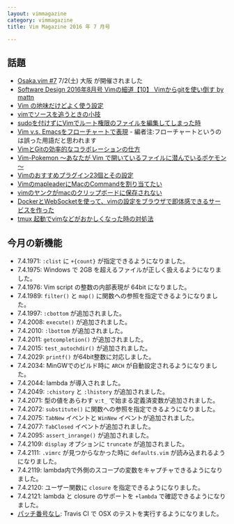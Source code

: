 ```yaml
---
layout: vimmagazine
category: vimmagazine
title: Vim Magazine 2016 年 7 月号

---
```


## 話題

*   [Osaka.vim #7](http://osaka-vim.connpass.com/event/32702/) 7/2(土) 大阪 が開催されました
*   [Software Design 2016年8月号 Vimの細道【10】 Vimからgitを使い倒す by mattn][sd201608]
*   [Vim の地味だけどよく使う設定](http://note103.hateblo.jp/entry/2016/07/06/114746)
*   [vimでソースを追うときの小技](http://qiita.com/masaharu-suizu/items/2e2fed71bf4074d05713)
*   [sudoを付けずにVimでルート権限のファイルを編集してしまった時](http://qiita.com/shishamo_dev/items/ab722c53301b95ccfac1)
*   [Vim v.s. Emacsをフローチャートで表現](http://rcmdnk.github.io/blog/2016/07/21/computer-vim-emacs/) - 編者注:フローチャートというのは誤った用語だと思われます
*   [VimとGitの効率的なコラボレーションの仕方](http://myenigma.hatenablog.com/entry/2016/07/10/084048)
*   [Vim-Pokemon ～あなたが Vim で開いているファイルに潜んでいるポケモン～](http://d.hatena.ne.jp/heavenshell/20160715/1468606360)
*   [Vimのおすすめプラグイン23個とその設定](http://post.simplie.jp/posts/56)
*   [VimのmapleaderにMacのCommandを割り当てたい](http://ja.stackoverflow.com/q/27794/208)
*   [vimのヤンクがmacのクリップボードに保存されない](https://teratail.com/questions/41191)
*   [DockerとWebSocketを使って、vimの設定をブラウザで即体感できるサービスを作った](http://mosuke5.hateblo.jp/entry/2015/07/19/135844)
*   [tmux 起動でvimなどがおかしくなった時の対処法](http://kirin.hatenadiary.jp/entry/2016/07/16/150206)

## 今月の新機能

*   7.4.1971: `:clist` に `+{count}` が指定できるようになりました。
*   7.4.1975: Windows で 2GB を超えるファイルが正しく扱えるようになりました。
*   7.4.1976: Vim script の整数の内部表現が 64bit になりました。
*   7.4.1989: `filter()` と `map()` に関数への参照を指定できるようになりました。
*   7.4.1997: `:cbottom` が追加されました。
*   7.4.2008: `execute()` が追加されました。
*   7.4.2010: `:lbottom` が追加されました。
*   7.4.2011: `getcompletion()` が追加されました。
*   7.4.2015: `test_autochdir()` が追加されました。
*   7.4.2029: `printf()` が64bit整数に対応しました。
*   7.4.2034: MinGWでのビルド時に `ARCH` が自動設定されるようになりました。
*   7.4.2044: lambda が導入されました。
*   7.4.2049: `:chistory` と `:lhistory` が追加されました。
*   7.4.2071: 型の値をあらわす `v:t_` で始まる定義済変数が追加されました。
*   7.4.2072: `substitute()` に関数への参照を指定できるようになりました。
*   7.4.2075: `TabNew` イベントと `WinNew` イベントが追加されました。
*   7.4.2077: `TabClosed` イベントが追加されました。
*   7.4.2095: `assert_inrange()` が追加されました。
*   7.4.2109: `display` オプションに `truncate` が追加されました。
*   7.4.2111: `.vimrc` が見つからなかった時に `defaults.vim` が読み込まれるようになりました。
*   7.4.2119: lambda内で外側のスコープの変数をキャプチャできるようになりました。
*   7.4.2120: ユーザー関数に `closure` を指定できるようになりました。
*   7.4.2121: lambda と closure のサポートを `+lambda` で確認できるようになりました。
*   [パッチ番号なし](travis+osx): Travis CI で OSX のテストを実行するようになりました。

[travis+osx]:https://github.com/vim/vim/commit/b20617b0b0d15523961618717d6cd2195674c363
[sd201608]:http://gihyo.jp/magazine/SD/archive/2016/201608
